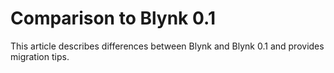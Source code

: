 # Comparison to Blynk 0.1

This article describes differences between Blynk and Blynk 0.1 and provides migration tips.


